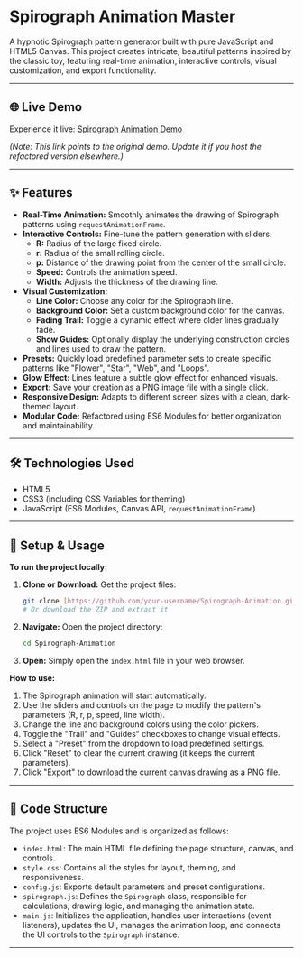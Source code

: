 # Spirograph Animation Master

A hypnotic Spirograph pattern generator built with pure JavaScript and HTML5 Canvas. This project creates intricate, beautiful patterns inspired by the classic toy, featuring real-time animation, interactive controls, visual customization, and export functionality.

---

## 🌐 Live Demo

Experience it live: [Spirograph Animation Demo](https://moalimirinfinity.github.io/Spirograph-Animation/)

*(Note: This link points to the original demo. Update it if you host the refactored version elsewhere.)*

---

## ✨ Features

* **Real-Time Animation:** Smoothly animates the drawing of Spirograph patterns using `requestAnimationFrame`.
* **Interactive Controls:** Fine-tune the pattern generation with sliders:
    * **R:** Radius of the large fixed circle.
    * **r:** Radius of the small rolling circle.
    * **p:** Distance of the drawing point from the center of the small circle.
    * **Speed:** Controls the animation speed.
    * **Width:** Adjusts the thickness of the drawing line.
* **Visual Customization:**
    * **Line Color:** Choose any color for the Spirograph line.
    * **Background Color:** Set a custom background color for the canvas.
    * **Fading Trail:** Toggle a dynamic effect where older lines gradually fade.
    * **Show Guides:** Optionally display the underlying construction circles and lines used to draw the pattern.
* **Presets:** Quickly load predefined parameter sets to create specific patterns like "Flower", "Star", "Web", and "Loops".
* **Glow Effect:** Lines feature a subtle glow effect for enhanced visuals.
* **Export:** Save your creation as a PNG image file with a single click.
* **Responsive Design:** Adapts to different screen sizes with a clean, dark-themed layout.
* **Modular Code:** Refactored using ES6 Modules for better organization and maintainability.

---

## 🛠️ Technologies Used

* HTML5
* CSS3 (including CSS Variables for theming)
* JavaScript (ES6 Modules, Canvas API, `requestAnimationFrame`)

---

## 🚀 Setup & Usage

**To run the project locally:**

1.  **Clone or Download:** Get the project files:
    ```bash
    git clone [https://github.com/your-username/Spirograph-Animation.git](https://www.google.com/search?q=https://github.com/your-username/Spirograph-Animation.git)
    # Or download the ZIP and extract it
    ```
2.  **Navigate:** Open the project directory:
    ```bash
    cd Spirograph-Animation
    ```
3.  **Open:** Simply open the `index.html` file in your web browser.

**How to use:**

1.  The Spirograph animation will start automatically.
2.  Use the sliders and controls on the page to modify the pattern's parameters (R, r, p, speed, line width).
3.  Change the line and background colors using the color pickers.
4.  Toggle the "Trail" and "Guides" checkboxes to change visual effects.
5.  Select a "Preset" from the dropdown to load predefined settings.
6.  Click "Reset" to clear the current drawing (it keeps the current parameters).
7.  Click "Export" to download the current canvas drawing as a PNG file.

---

## 📁 Code Structure

The project uses ES6 Modules and is organized as follows:

* `index.html`: The main HTML file defining the page structure, canvas, and controls.
* `style.css`: Contains all the styles for layout, theming, and responsiveness.
* `config.js`: Exports default parameters and preset configurations.
* `spirograph.js`: Defines the `Spirograph` class, responsible for calculations, drawing logic, and managing the animation state.
* `main.js`: Initializes the application, handles user interactions (event listeners), updates the UI, manages the animation loop, and connects the UI controls to the `Spirograph` instance.

---
